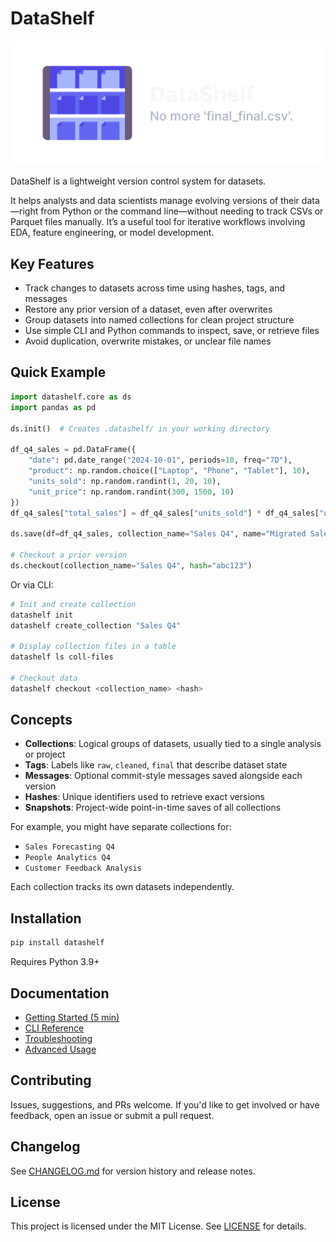 # DataShelf

![DataShelf logo and tagline](./assets/DataShelf-no-bg.svg)

DataShelf is a lightweight version control system for datasets.

It helps analysts and data scientists manage evolving versions of their data—right from Python or the command line—without needing to track CSVs or Parquet files manually. It’s a useful tool for iterative workflows involving EDA, feature engineering, or model development.

## Key Features

- Track changes to datasets across time using hashes, tags, and messages
- Restore any prior version of a dataset, even after overwrites
- Group datasets into named collections for clean project structure
- Use simple CLI and Python commands to inspect, save, or retrieve files
- Avoid duplication, overwrite mistakes, or unclear file names

## Quick Example

```python
import datashelf.core as ds
import pandas as pd

ds.init()  # Creates .datashelf/ in your working directory

df_q4_sales = pd.DataFrame({
    "date": pd.date_range("2024-10-01", periods=10, freq="7D"),
    "product": np.random.choice(["Laptop", "Phone", "Tablet"], 10),
    "units_sold": np.random.randint(1, 20, 10),
    "unit_price": np.random.randint(300, 1500, 10)
})
df_q4_sales["total_sales"] = df_q4_sales["units_sold"] * df_q4_sales["unit_price"]

ds.save(df=df_q4_sales, collection_name="Sales Q4", name="Migrated Sales Q4 Data", tag="raw", message="Initial export")

# Checkout a prior version
ds.checkout(collection_name="Sales Q4", hash="abc123")
````

Or via CLI:

```bash
# Init and create collection
datashelf init
datashelf create_collection "Sales Q4"

# Display collection files in a table
datashelf ls coll-files

# Checkout data
datashelf checkout <collection_name> <hash>
```

## Concepts

* **Collections**: Logical groups of datasets, usually tied to a single analysis or project
* **Tags**: Labels like `raw`, `cleaned`, `final` that describe dataset state
* **Messages**: Optional commit-style messages saved alongside each version
* **Hashes**: Unique identifiers used to retrieve exact versions
* **Snapshots**: Project-wide point-in-time saves of all collections

For example, you might have separate collections for:

* `Sales Forecasting Q4`
* `People Analytics Q4`
* `Customer Feedback Analysis`

Each collection tracks its own datasets independently.

## Installation

```bash
pip install datashelf
```

Requires Python 3.9+


## Documentation

* [Getting Started (5 min)](docs/getting-started.md)
* [CLI Reference](docs/cli-reference.md)
* [Troubleshooting](docs/troubleshooting.md)
* [Advanced Usage](docs/advanced-usage.md)

## Contributing

Issues, suggestions, and PRs welcome. If you'd like to get involved or have feedback, open an issue or submit a pull request.

## Changelog

See [CHANGELOG.md](CHANGELOG.md) for version history and release notes.

## License

This project is licensed under the MIT License. See [LICENSE](./LICENSE) for details.


